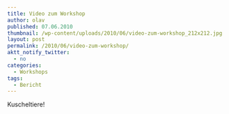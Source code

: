 ```yaml
---
title: Video zum Workshop
author: olav
published: 07.06.2010
thumbnail: /wp-content/uploads/2010/06/video-zum-workshop_212x212.jpg
layout: post
permalink: /2010/06/video-zum-workshop/
aktt_notify_twitter:
  - no
categories:
  - Workshops
tags:
  - Bericht
---
```

Kuscheltiere!
